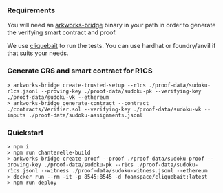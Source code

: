 ### Requirements

You will need an [arkworks-bridge](https://github.com/torsion-labs/arkworks-bridge/releases) binary in your path in order to generate the verifying smart contract and proof.

We use [cliquebait](https://github.com/f-o-a-m/cliquebait) to run the tests. You can use hardhat or foundry/anvil if that suits your needs.

### Generate CRS and smart contract for R1CS

```
> arkworks-bridge create-trusted-setup --r1cs ./proof-data/sudoku-r1cs.jsonl --proving-key ./proof-data/sudoku-pk --verifying-key ./proof-data/sudoku-vk --ethereum
> arkworks-bridge generate-contract --contract ./contracts/Verifier.sol --verifying-key ./proof-data/sudoku-vk --inputs ./proof-data/sudoku-assignments.jsonl
```

### Quickstart

```
> npm i
> npm run chanterelle-build
> arkworks-bridge create-proof --proof ./proof-data/sudoku-proof --proving-key ./proof-data/sudoku-pk --r1cs ./proof-data/sudoku-r1cs.jsonl --witness ./proof-data/sudoku-witness.jsonl --ethereum
> docker run --rm -it -p 8545:8545 -d foamspace/cliquebait:latest
> npm run deploy
```
